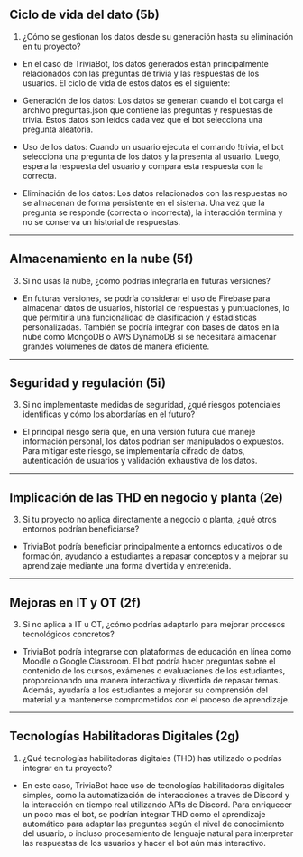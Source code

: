 ## Ciclo de vida del dato (5b)
1. ¿Cómo se gestionan los datos desde su generación hasta su eliminación en tu proyecto?
- En el caso de TriviaBot, los datos generados están principalmente relacionados con las preguntas de trivia y las respuestas de los usuarios. 
El ciclo de vida de estos datos es el siguiente:

- Generación de los datos: Los datos se generan cuando el bot carga el archivo preguntas.json que contiene las preguntas y respuestas de trivia. 
Estos datos son leídos cada vez que el bot selecciona una pregunta aleatoria.

- Uso de los datos: Cuando un usuario ejecuta el comando !trivia, el bot selecciona una pregunta de los datos y la presenta al usuario. 
Luego, espera la respuesta del usuario y compara esta respuesta con la correcta.

- Eliminación de los datos: Los datos relacionados con las respuestas no se almacenan de forma persistente en el sistema. Una vez que la 
pregunta se responde (correcta o incorrecta), la interacción termina y no se conserva un historial de respuestas.

---
## Almacenamiento en la nube (5f)
3. Si no usas la nube, ¿cómo podrías integrarla en futuras versiones?
- En futuras versiones, se podría considerar el uso de Firebase para almacenar datos de usuarios, historial de respuestas y puntuaciones, 
lo que permitiría una funcionalidad de clasificación y estadísticas personalizadas. También se podría integrar con bases de datos en la 
nube como MongoDB o AWS DynamoDB si se necesitara almacenar grandes volúmenes de datos de manera eficiente.

---

## Seguridad y regulación (5i)
3. Si no implementaste medidas de seguridad, ¿qué riesgos potenciales identificas y cómo los abordarías en el futuro?
- El principal riesgo sería que, en una versión futura que maneje información personal, los datos podrían ser manipulados
o expuestos. Para mitigar este riesgo, se implementaría cifrado de datos, autenticación de usuarios y validación exhaustiva de los datos.

---

## Implicación de las THD en negocio y planta (2e)
3. Si tu proyecto no aplica directamente a negocio o planta, ¿qué otros entornos podrían beneficiarse?
- TriviaBot podría beneficiar principalmente a entornos educativos o de formación, ayudando a estudiantes a repasar conceptos y a mejorar
su aprendizaje mediante una forma divertida y entretenida.

---

## Mejoras en IT y OT (2f)
3. Si no aplica a IT u OT, ¿cómo podrías adaptarlo para mejorar procesos tecnológicos concretos?
- TriviaBot podría integrarse con plataformas de educación en línea como Moodle o Google Classroom. El bot podría hacer preguntas sobre
el contenido de los cursos, exámenes o evaluaciones de los estudiantes, proporcionando una manera interactiva y divertida de repasar temas.
Además, ayudaría a los estudiantes a mejorar su comprensión del material y a mantenerse comprometidos con el proceso de aprendizaje.

---

## Tecnologías Habilitadoras Digitales (2g)
1. ¿Qué tecnologías habilitadoras digitales (THD) has utilizado o podrías integrar en tu proyecto?
- En este caso, TriviaBot hace uso de tecnologías habilitadoras digitales simples, como la automatización de interacciones a través de Discord
y la interacción en tiempo real utilizando APIs de Discord. Para enriquecer un poco mas el bot, se podrían integrar THD como el aprendizaje automático
para adaptar las preguntas según el nivel de conocimiento del usuario, o incluso procesamiento de lenguaje natural para interpretar las
respuestas de los usuarios y hacer el bot aún más interactivo.









